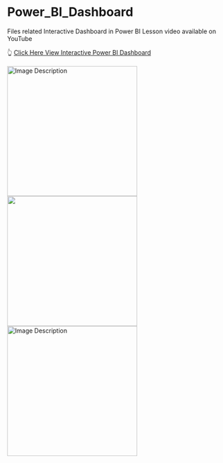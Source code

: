 # Power_BI_Dashboard
Files related Interactive Dashboard in Power BI Lesson video available on YouTube
<Br>




👆 [Click Here View Interactive Power BI Dashboard](https://app.powerbi.com/view?r=eyJrIjoiMzEwYzYzOTYtOWRkNC00ZWM5LTkwM2MtNWE2YmI2YzkzNWY0IiwidCI6ImM2ZTU0OWIzLTVmNDUtNDAzMi1hYWU5LWQ0MjQ0ZGM1YjJjNCJ9)
<br><br>
<img src="https://github.com/SatishDhawale/Power_BI_Dashboard/blob/0192a63d87dda50ea2f26bca02ba048dd883b9d1/Dashboard.jpg" alt="Image Description" width="300">
<img src="https://github.com/SatishDhawale/Power_BI_Dashboard/blob/0192a63d87dda50ea2f26bca02ba048dd883b9d1/MTD%20Report.jpg" width="300">
<img src="https://github.com/SatishDhawale/Power_BI_Dashboard/blob/0192a63d87dda50ea2f26bca02ba048dd883b9d1/Same%20Period%20Last%20Year%20report.jpg" alt="Image Description" width="300">


